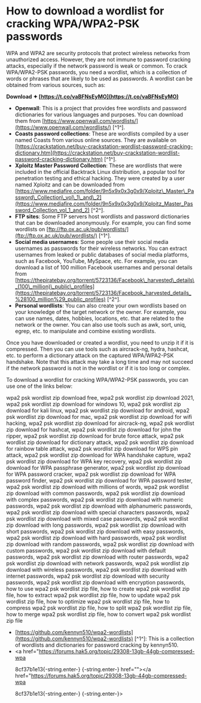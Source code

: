 
 
# How to download a wordlist for cracking WPA/WPA2-PSK passwords
 
WPA and WPA2 are security protocols that protect wireless networks from unauthorized access. However, they are not immune to password cracking attacks, especially if the network password is weak or common. To crack WPA/WPA2-PSK passwords, you need a wordlist, which is a collection of words or phrases that are likely to be used as passwords. A wordlist can be obtained from various sources, such as:
 
**Download ✦ [https://t.co/vaBFNsEyMO](https://t.co/vaBFNsEyMO)**


 
- **Openwall**: This is a project that provides free wordlists and password dictionaries for various languages and purposes. You can download them from [https://www.openwall.com/wordlists/](https://www.openwall.com/wordlists/) [^1^].
- **Coasts password collections**: These are wordlists compiled by a user named Coasts from various online sources. They are available on [https://crackstation.net/buy-crackstation-wordlist-password-cracking-dictionary.htm](https://crackstation.net/buy-crackstation-wordlist-password-cracking-dictionary.htm) [^1^].
- **Xploitz Master Password Collection**: These are wordlists that were included in the official Backtrack Linux distribution, a popular tool for penetration testing and ethical hacking. They were created by a user named Xploitz and can be downloaded from [https://www.mediafire.com/folder/9n5x9x0x3g0x9/Xploitz\_Master\_Password\_Collection\_vol\_1\_and\_2](https://www.mediafire.com/folder/9n5x9x0x3g0x9/Xploitz_Master_Password_Collection_vol_1_and_2) [^2^].
- **FTP sites**: Some FTP servers host wordlists and password dictionaries that can be downloaded anonymously. For example, you can find some wordlists on [ftp://ftp.ox.ac.uk/pub/wordlists/](ftp://ftp.ox.ac.uk/pub/wordlists/) [^1^].
- **Social media usernames**: Some people use their social media usernames as passwords for their wireless networks. You can extract usernames from leaked or public databases of social media platforms, such as Facebook, YouTube, MySpace, etc. For example, you can download a list of 100 million Facebook usernames and personal details from [https://thepiratebay.org/torrent/5723136/Facebook\_harvested\_details\_(100\_million)\_public\_profiles](https://thepiratebay.org/torrent/5723136/Facebook_harvested_details_%28100_million%29_public_profiles) [^2^].
- **Personal wordlists**: You can also create your own wordlists based on your knowledge of the target network or the owner. For example, you can use names, dates, hobbies, locations, etc. that are related to the network or the owner. You can also use tools such as awk, sort, uniq, egrep, etc. to manipulate and combine existing wordlists.

Once you have downloaded or created a wordlist, you need to unzip it if it is compressed. Then you can use tools such as aircrack-ng, hydra, hashcat, etc. to perform a dictionary attack on the captured WPA/WPA2-PSK handshake. Note that this attack may take a long time and may not succeed if the network password is not in the wordlist or if it is too long or complex.
 
To download a wordlist for cracking WPA/WPA2-PSK passwords, you can use one of the links below:
 
wpa2 psk wordlist zip download free,  wpa2 psk wordlist zip download 2021,  wpa2 psk wordlist zip download for windows 10,  wpa2 psk wordlist zip download for kali linux,  wpa2 psk wordlist zip download for android,  wpa2 psk wordlist zip download for mac,  wpa2 psk wordlist zip download for wifi hacking,  wpa2 psk wordlist zip download for aircrack-ng,  wpa2 psk wordlist zip download for hashcat,  wpa2 psk wordlist zip download for john the ripper,  wpa2 psk wordlist zip download for brute force attack,  wpa2 psk wordlist zip download for dictionary attack,  wpa2 psk wordlist zip download for rainbow table attack,  wpa2 psk wordlist zip download for WPS pin attack,  wpa2 psk wordlist zip download for WPA handshake capture,  wpa2 psk wordlist zip download for WPA key recovery,  wpa2 psk wordlist zip download for WPA passphrase generator,  wpa2 psk wordlist zip download for WPA password cracker,  wpa2 psk wordlist zip download for WPA password finder,  wpa2 psk wordlist zip download for WPA password tester,  wpa2 psk wordlist zip download with millions of words,  wpa2 psk wordlist zip download with common passwords,  wpa2 psk wordlist zip download with complex passwords,  wpa2 psk wordlist zip download with numeric passwords,  wpa2 psk wordlist zip download with alphanumeric passwords,  wpa2 psk wordlist zip download with special characters passwords,  wpa2 psk wordlist zip download with mixed case passwords,  wpa2 psk wordlist zip download with long passwords,  wpa2 psk wordlist zip download with short passwords,  wpa2 psk wordlist zip download with easy passwords,  wpa2 psk wordlist zip download with hard passwords,  wpa2 psk wordlist zip download with random passwords,  wpa2 psk wordlist zip download with custom passwords,  wpa2 psk wordlist zip download with default passwords,  wpa2 psk wordlist zip download with router passwords,  wpa2 psk wordlist zip download with network passwords,  wpa2 psk wordlist zip download with wireless passwords,  wpa2 psk wordlist zip download with internet passwords,  wpa2 psk wordlist zip download with security passwords,  wpa2 psk wordlist zip download with encryption passwords,  how to use wpa2 psk wordlist zip file,  how to create wpa2 psk wordlist zip file,  how to extract wpa2 psk wordlist zip file,  how to update wpa2 psk wordlist zip file,  how to optimize wpa2 psk wordlist zip file,  how to compress wpa2 psk wordlist zip file,  how to split wpa2 psk wordlist zip file,  how to merge wpa2 psk wordlist zip file,  how to convert wpa2 psk wordlist zip file

- [https://github.com/kennyn510/wpa2-wordlists](https://github.com/kennyn510/wpa2-wordlists) [^1^]: This is a collection of wordlists and dictionaries for password cracking by kennyn510.
- <a href="https://forums.hak5.org/topic/29308-13gb-44gb-compressed-wpa</p> 8cf37b1e13{-string.enter-}
{-string.enter-} href=""></a href="https://forums.hak5.org/topic/29308-13gb-44gb-compressed-wpa</p> 8cf37b1e13{-string.enter-}
{-string.enter-}>